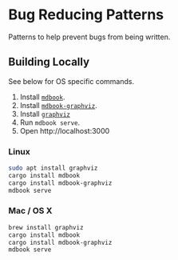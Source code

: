 # Bug Reducing Patterns

Patterns to help prevent bugs from being written.

## Building Locally

See below for OS specific commands.

1. Install [`mdbook`](https://github.com/rust-lang/mdBook).
2. Install [`mdbook-graphviz`](https://github.com/dylanowen/mdbook-graphviz).
3. Install [`graphviz`](https://www.graphviz.org/download/)
4. Run `mdbook serve`.
5. Open http://localhost:3000

### Linux

```bash
sudo apt install graphviz
cargo install mdbook
cargo install mdbook-graphviz
mdbook serve
```

### Mac / OS X

```bash
brew install graphviz
cargo install mdbook
cargo install mdbook-graphviz
mdbook serve
```
